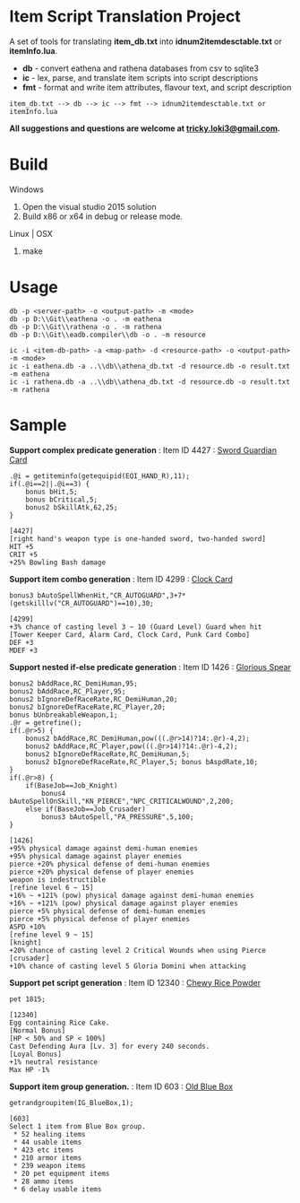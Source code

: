 # Item Script Translation Project

A set of tools for translating **item_db.txt** into **idnum2itemdesctable.txt** or **itemInfo.lua**.

 * **db** - convert eathena and rathena databases from csv to sqlite3
 *  **ic** - lex, parse, and translate item scripts into script descriptions
 * **fmt** - format and write item attributes, flavour text, and script description

```item_db.txt --> db --> ic --> fmt --> idnum2itemdesctable.txt or itemInfo.lua```

**All suggestions and questions are welcome at tricky.loki3@gmail.com.**

# Build
Windows
 1. Open the visual studio 2015 solution
 2. Build x86 or x64 in debug or release mode.

Linux | OSX
 1. make

# Usage
```
db -p <server-path> -o <output-path> -m <mode>
db -p D:\\Git\\eathena -o . -m eathena
db -p D:\\Git\\rathena -o . -m rathena
db -p D:\\Git\\eadb.compiler\\db -o . -m resource
```
```
ic -i <item-db-path> -a <map-path> -d <resource-path> -o <output-path> -m <mode>
ic -i eathena.db -a ..\\db\\athena_db.txt -d resource.db -o result.txt -m eathena
ic -i rathena.db -a ..\\db\\athena_db.txt -d resource.db -o result.txt -m rathena
```

# Sample

**Support complex predicate generation** : Item ID 4427 : [Sword Guardian Card](http://ratemyserver.net/index.php?iname=4427&page=re_item_db&quick=1&isearch=Search)

```
.@i = getiteminfo(getequipid(EQI_HAND_R),11);
if(.@i==2||.@i==3) {
    bonus bHit,5;
    bonus bCritical,5;
    bonus2 bSkillAtk,62,25;
}
```
```
[4427]
[right hand's weapon type is one-handed sword, two-handed sword]
HIT +5
CRIT +5
+25% Bowling Bash damage
```

**Support item combo generation** : Item ID 4299 : [Clock Card](http://ratemyserver.net/index.php?iname=4299&page=re_item_db&quick=1&isearch=Search)

```
bonus3 bAutoSpellWhenHit,"CR_AUTOGUARD",3+7*(getskilllv("CR_AUTOGUARD")==10),30;
```
```
[4299]
+3% chance of casting level 3 ~ 10 (Guard Level) Guard when hit
[Tower Keeper Card, Alarm Card, Clock Card, Punk Card Combo]
DEF +3
MDEF +3
```

**Support nested if-else predicate generation** : Item ID 1426 : [Glorious Spear](http://ratemyserver.net/index.php?iname=1426&page=re_item_db&quick=1&isearch=Search)

```
bonus2 bAddRace,RC_DemiHuman,95;
bonus2 bAddRace,RC_Player,95;
bonus2 bIgnoreDefRaceRate,RC_DemiHuman,20;
bonus2 bIgnoreDefRaceRate,RC_Player,20;
bonus bUnbreakableWeapon,1;
.@r = getrefine();
if(.@r>5) {
    bonus2 bAddRace,RC_DemiHuman,pow(((.@r>14)?14:.@r)-4,2);
    bonus2 bAddRace,RC_Player,pow(((.@r>14)?14:.@r)-4,2);
    bonus2 bIgnoreDefRaceRate,RC_DemiHuman,5;
    bonus2 bIgnoreDefRaceRate,RC_Player,5; bonus bAspdRate,10;
}
if(.@r>8) {
    if(BaseJob==Job_Knight)
        bonus4 bAutoSpellOnSkill,"KN_PIERCE","NPC_CRITICALWOUND",2,200;
    else if(BaseJob==Job_Crusader)
        bonus3 bAutoSpell,"PA_PRESSURE",5,100;
}
```
```
[1426]
+95% physical damage against demi-human enemies
+95% physical damage against player enemies
pierce +20% physical defense of demi-human enemies
pierce +20% physical defense of player enemies
weapon is indestructible
[refine level 6 ~ 15]
+16% ~ +121% (pow) physical damage against demi-human enemies
+16% ~ +121% (pow) physical damage against player enemies
pierce +5% physical defense of demi-human enemies
pierce +5% physical defense of player enemies
ASPD +10%
[refine level 9 ~ 15]
[knight]
+20% chance of casting level 2 Critical Wounds when using Pierce
[crusader]
+10% chance of casting level 5 Gloria Domini when attacking
```

**Support pet script generation** : Item ID 12340 : [Chewy Rice Powder](http://ratemyserver.net/index.php?iname=12340&page=re_item_db&quick=1&isearch=Search)

```
pet 1815;
```
```
[12340]
Egg containing Rice Cake.
[Normal Bonus]
[HP < 50% and SP < 100%]
Cast Defending Aura [Lv. 3] for every 240 seconds.
[Loyal Bonus]
+1% neutral resistance
Max HP -1%
```

**Support item group generation.** : Item ID 603 : [Old Blue Box](http://ratemyserver.net/index.php?iname=603&page=re_item_db&quick=1&isearch=Search)

```
getrandgroupitem(IG_BlueBox,1);
```
```
[603]
Select 1 item from Blue Box group.
 * 52 healing items
 * 44 usable items
 * 423 etc items
 * 210 armor items
 * 239 weapon items
 * 20 pet equipment items
 * 28 ammo items
 * 6 delay usable items
```
